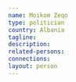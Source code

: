 ```yaml
---
name: Moikom Zeqo
type: politician
country: Albania
tagline:
description:
related-persons:
connections:
layout: person
---
```

